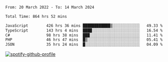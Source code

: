 <!--START_SECTION:waka-->

```txt
From: 20 March 2022 - To: 14 March 2024

Total Time: 864 hrs 52 mins

JavaScript        426 hrs 36 mins ████████████▒░░░░░░░░░░░░   49.33 %
TypeScript        143 hrs 4 mins  ████░░░░░░░░░░░░░░░░░░░░░   16.54 %
C#                98 hrs 38 mins  ███░░░░░░░░░░░░░░░░░░░░░░   11.41 %
PHP               46 hrs 47 mins  █▒░░░░░░░░░░░░░░░░░░░░░░░   05.41 %
JSON              35 hrs 24 mins  █░░░░░░░░░░░░░░░░░░░░░░░░   04.09 %
```

<!--END_SECTION:waka-->
[![spotify-github-profile](https://spotify-github-profile.vercel.app/api/view?uid=c00zprrvy9xiloa9qnco3hmng&cover_image=true&theme=novatorem&show_offline=false&background_color=121212&bar_color=53b14f&bar_color_cover=false)](https://spotify-github-profile.vercel.app/api/view?uid=c00zprrvy9xiloa9qnco3hmng&redirect=true)



